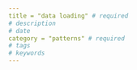 ```yaml
---
title = "data loading" # required 
# description
# date 
category = "patterns" # required 
# tags
# keywords
---
```


